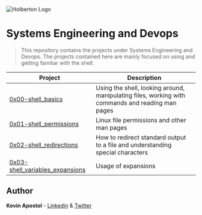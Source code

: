 ![Holberton Logo](https://i.ibb.co/nMtRXQR/Holberton.png)

# Systems Engineering and Devops

> This repository contains the projects under Systems Engineering and Devops. The projects contained here are mainly focused on using and getting familiar with the shell.

| Project | Description |
|--|--|
| [0x00-shell_basics](https://github.com/kevapostol/holberton-system_engineering-devops/tree/master/0x00-shell_basics "0x00-shell_basics") | Using the shell, looking around, manipulating files, working with commands and reading man pages
| [0x01-shell_permissions](https://github.com/kevapostol/holberton-system_engineering-devops/tree/master/0x01-shell_permissions "0x01-shell_permissions") | Linux file permissions and other man pages
| [0x02-shell_redirections](https://github.com/kevapostol/holberton-system_engineering-devops/tree/master/0x02-shell_redirections "0x02-shell_redirections") | How to redirect standard output to a file and understanding special characters
| [0x03-shell_variables_expansions](https://github.com/kevapostol/holberton-system_engineering-devops/tree/master/0x03-shell_variables_expansions "0x03-shell_variables_expansions") | Usage of expansions


## Author
**Kevin Apostol** - [Linkedin](https://www.linkedin.com/in/kevapostol/) & [Twitter](https://twitter.com/apostolkev)
